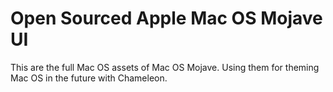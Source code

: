 # Open Sourced Apple Mac OS Mojave UI 

This are the full Mac OS assets of Mac OS Mojave. Using them for theming Mac OS in the future with Chameleon. 
